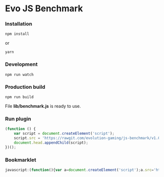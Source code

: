 # Evo JS Benchmark

### Installation
```
npm install
```
or
```
yarn
```

### Development

```
npm run watch
```

### Production build
```
npm run build
```

File **lib/benchmark.js** is ready to use.

### Run plugin

```javascript
(function () {
    var script = document.createElement('script');
    script.src = 'https://rawgit.com/evolution-gaming/js-benchmark/v1.0.2/lib/benchmark.js';
    document.head.appendChild(script);
})();
```

### Bookmarklet

```javascript
javascript:(function(){var a=document.createElement('script');a.src='https://rawgit.com/evolution-gaming/js-benchmark/v1.0.2/lib/benchmark.js',document.head.appendChild(a)})();
```
